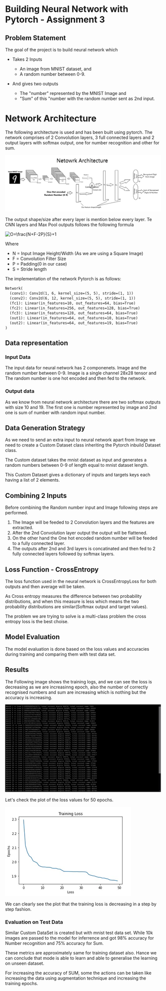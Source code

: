 # Building Neural Network with Pytorch - Assignment 3

## Problem Statement

The goal of the project is to build neural network which 
- Takes 2 Inputs
    - An image from MNIST dataset, and
    - A random number between 0-9.

- And gives two outputs
    - The "number" represented by the MNIST Image and
    - "Sum" of this "number with the random number sent as 2nd input.

# Network Architecture

The following architecture is used and has been built using pytorch. The network comprises of 2 Convolution layers, 3 full connected layers and 2 output layers with softmax output, one for number recognition and other for sum.

![Network Architecture](https://raw.githubusercontent.com/chaitanya-vanapamala/pytorch_mnist_multi_label/main/netowrk%20architecture.png)

The output shape/size after every layer is mention below every layer. Te CNN layers and Max Pool outputs follows the following formula

![O=\frac{N+F-2P}{S}+1](https://render.githubusercontent.com/render/math?math=\color{Green}\large%20O%3D%5Cfrac%7BN%2BF-2P%7D%7BS%7D%2B1)

Where 
- N = Input Image Height/Width (As we are using a Square Image)
- F = Convolution Filter Size
- P = Padding(0 in our case)
- S = Stride length

The implementation of the network Pytorch is as follows:

  ```
  Network(
    (conv1): Conv2d(1, 6, kernel_size=(5, 5), stride=(1, 1))
    (conv2): Conv2d(6, 12, kernel_size=(5, 5), stride=(1, 1))
    (fc1): Linear(in_features=10, out_features=64, bias=True)
    (fc2): Linear(in_features=256, out_features=128, bias=True)
    (fc3): Linear(in_features=128, out_features=64, bias=True)
    (out1): Linear(in_features=64, out_features=10, bias=True)
    (out2): Linear(in_features=64, out_features=19, bias=True)
  )
  ```

## Data representation

### Input Data
The input data for neural network has 2 componenets. Image and the random number between 0-9. Image is a single channel 28x28 tensor and The random number is one hot encoded and then fed to the network.

### Output data
As we know from neural network architecture there are two softmax outputs with size 10 and 19. The first one is number represented by image and 2nd one is sum of number with random input number.

## Data Generation Strategy

As we need to send an extra input to neural network apart from Image we need to create a Custom Dataset class inheriting the Pytorch inbuild Dataset class.

The Custom dataset takes the mnist dataset as input and generates a random numbers between 0-9 of length equal to mnist dataset length.

This Custom Dataset gives a dictionary of inputs and targets keys each having a list of 2 elements.

## Combining 2 Inputs

Before combining the Random number input and Image following steps are performed.
1. The Image will be feeded to 2 Convolution layers and the features are extracted.
2. After the 2nd Convolution layer output the output will be flattened.
3. On the other hand the One hot encoded random number will be feeded to a fully connected layer.
4. The outputs after 2nd and 3rd layers is concatinated and then fed to 2 fully connected layers followed by softmax layers.

## Loss Function - CrossEntropy
The loss function used in the neural network is CrossEntropyLoss for both outputs and then average will be taken. 

As Cross entropy measures the difference between two probability distributions, and when this measure is less which means the two probability distributions are similar(Softmax output and target values). 

The problem we are trying to solve is a multi-class problem the cross entropy loss is the best choise.


## Model Evaluation

The model evaluation is done based on the loss values and accuracies during training and comparing them with test data set. 

## Results

The Following image shows the training logs, and we can see the loss is decreasing as we are increasinng epoch, also the number of correctly recognised numbers and sum are increasing which is nothing but the accuracy is increasing.

![Training Log](https://raw.githubusercontent.com/chaitanya-vanapamala/pytorch_mnist_multi_label/main/training%20log.png)


Let's check the plot of the loss values for 50 epochs.

![Loss Plot](https://raw.githubusercontent.com/chaitanya-vanapamala/pytorch_mnist_multi_label/main/loss%20plot.jpg)

We can clearly see the plot that the training loss is decreasing in a step by step fashion.

### Evaluation on Test Data

Similar Custom DataSet is created but with mnist test data set. While 10k images are passed to the model for inferrence and got 98% accuracy for Number recognition and 75% accuracy for Sum. 

These metrics are approximately same for training dataset also. Hance we can conclude that mode is able to learn and able to generalise the learning on unseen dataset. 

For increasing the accuracy of SUM, some the actions can be taken like increasing the data using augmentation technique and increasing the training epochs.